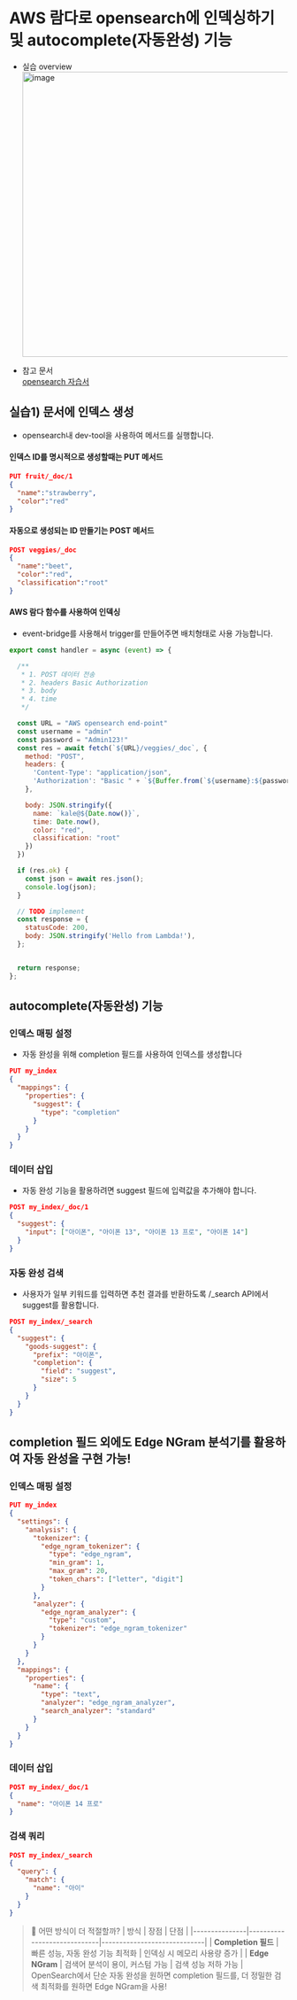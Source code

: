 # AWS 람다로 opensearch에 인덱싱하기 및 autocomplete(자동완성) 기능

- 실습 overview  
  <img width="515" alt="image" src="https://github.com/user-attachments/assets/3ac50a74-d947-46d4-996c-ad56a16fc8aa" />

- 참고 문서  
  [opensearch 자습서](https://docs.aws.amazon.com/ko_kr/opensearch-service/latest/developerguide/quick-start.html)

## 실습1) 문서에 인덱스 생성

- opensearch내 dev-tool을 사용하여 메서드를 실행합니다.

#### 인덱스 ID를 명시적으로 생성할때는 PUT 메서드
```json
PUT fruit/_doc/1
{
  "name":"strawberry",
  "color":"red"
}
```
#### 자동으로 생성되는 ID 만들기는 POST 메서드
```json
POST veggies/_doc
{
  "name":"beet",
  "color":"red",
  "classification":"root"
}
```
#### AWS 람다 함수를 사용하여 인덱싱
- event-bridge를 사용해서 trigger를 만들어주면 배치형태로 사용 가능합니다.

```javascript
export const handler = async (event) => {

  /**
   * 1. POST 데이터 전송
   * 2. headers Basic Authorization
   * 3. body 
   * 4. time
   */

  const URL = "AWS opensearch end-point"
  const username = "admin"
  const password = "Admin123!"
  const res = await fetch(`${URL}/veggies/_doc`, {
    method: "POST",
    headers: {
      'Content-Type': "application/json",
      'Authorization': "Basic " + `${Buffer.from(`${username}:${password}`).toString("base64")}`
    },

    body: JSON.stringify({
      name: `kale@${Date.now()}`,
      time: Date.now(),
      color: "red",
      classification: "root"
    })
  })

  if (res.ok) {
    const json = await res.json();
    console.log(json);
  }

  // TODO implement
  const response = {
    statusCode: 200,
    body: JSON.stringify('Hello from Lambda!'),
  };


  return response;
};
```

## autocomplete(자동완성) 기능

### 인덱스 매핑 설정
- 자동 완성을 위해 completion 필드를 사용하여 인덱스를 생성합니다
```json
PUT my_index
{
  "mappings": {
    "properties": {
      "suggest": {
        "type": "completion"
      }
    }
  }
}
```

### 데이터 삽입
- 자동 완성 기능을 활용하려면 suggest 필드에 입력값을 추가해야 합니다.
```json
POST my_index/_doc/1
{
  "suggest": {
    "input": ["아이폰", "아이폰 13", "아이폰 13 프로", "아이폰 14"]
  }
}
```

### 자동 완성 검색
- 사용자가 일부 키워드를 입력하면 추천 결과를 반환하도록 /_search API에서 suggest를 활용합니다.
```json
POST my_index/_search
{
  "suggest": {
    "goods-suggest": {
      "prefix": "아이폰",
      "completion": {
        "field": "suggest",
        "size": 5
      }
    }
  }
}
```

## completion 필드 외에도 Edge NGram 분석기를 활용하여 자동 완성을 구현 가능!

### 인덱스 매핑 설정
```json
PUT my_index
{
  "settings": {
    "analysis": {
      "tokenizer": {
        "edge_ngram_tokenizer": {
          "type": "edge_ngram",
          "min_gram": 1,
          "max_gram": 20,
          "token_chars": ["letter", "digit"]
        }
      },
      "analyzer": {
        "edge_ngram_analyzer": {
          "type": "custom",
          "tokenizer": "edge_ngram_tokenizer"
        }
      }
    }
  },
  "mappings": {
    "properties": {
      "name": {
        "type": "text",
        "analyzer": "edge_ngram_analyzer",
        "search_analyzer": "standard"
      }
    }
  }
}
```

### 데이터 삽입
```json
POST my_index/_doc/1
{
  "name": "아이폰 14 프로"
}
```

### 검색 쿼리
```json
POST my_index/_search
{
  "query": {
    "match": {
      "name": "아이"
    }
  }
}
```

> 📌 어떤 방식이 더 적절할까?
> | 방식            | 장점                           | 단점                         |
> |---------------|-----------------------------|-----------------------------|
> | **Completion 필드** | 빠른 성능, 자동 완성 기능 최적화 | 인덱싱 시 메모리 사용량 증가 |
> | **Edge NGram** | 검색어 분석이 용이, 커스텀 가능  | 검색 성능 저하 가능          |
> OpenSearch에서 단순 자동 완성을 원하면 completion 필드를, 더 정밀한 검색 최적화를 원하면 Edge NGram을 사용!




